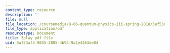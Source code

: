 ```yaml
---
content_type: resource
description: ''
file: null
file_location: /coursemedia/8-06-quantum-physics-iii-spring-2018/5af53af3903528054b949a2e4263ee04_zUHOeWom7qs.pdf
file_type: application/pdf
resourcetype: Document
title: 3play pdf file
uid: 5af53af3-9035-2805-4b94-9a2e4263ee04
---
```

